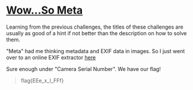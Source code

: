 # [Wow...So Meta](https://ctflearn.com/problems/348)

Learning from the previous challenges, the titles of these challenges are usually as good 
of a hint if not better than the description on how to solve them.

"Meta" had me thinking metadata and EXIF data in images. So I just went over to an online 
EXIF extractor [here](http://metapicz.com)

Sure enough under "Camera Serial Number". We have our flag!

> flag{EEe_x_I_FFf}
